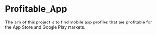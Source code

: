 # Profitable_App
The aim of this project is to find mobile app profiles that are profitable for the App Store and Google Play markets. 
